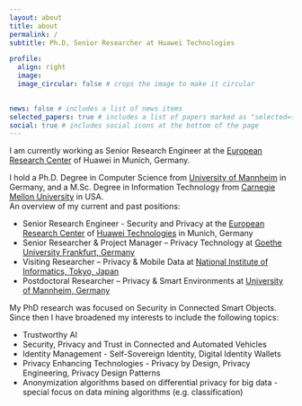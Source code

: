 ```yaml
---
layout: about
title: about
permalink: /
subtitle: Ph.D, Senior Researcher at Huawei Technologies

profile:
  align: right
  image: 
  image_circular: false # crops the image to make it circular
  

news: false # includes a list of news items
selected_papers: true # includes a list of papers marked as "selected={true}"
social: true # includes social icons at the bottom of the page
---
```


I am currently working as Senior Research Engineer at the [European Research Center](http://www.huawei.eu/research-and-innovation) of Huawei in Munich, Germany. 

I hold a Ph.D. Degree in Computer Science from [University of Mannheim](http://www.uni-mannheim.de/1/english/) in Germany, and a M.Sc. Degree in Information Technology from [Carnegie Mellon University](http://www.ini.cmu.edu/) in USA.  
An overview of my current and past positions:

* Senior Research Engineer - Security and Privacy at the [European Research Center](http://www.huawei.eu/research-and-innovation) of [Huawei Technologies](https://www.huawei.com/en/) in Munich, Germany
* Senior Researcher & Project Manager – Privacy Technology at [Goethe University Frankfurt, Germany](http://www.uni-frankfurt.de/en)
* Visiting Researcher – Privacy & Mobile Data at [National Institute of Informatics, Tokyo, Japan](http://www.nii.ac.jp/en/)
* Postdoctoral Researcher – Privacy & Smart Environments at [University of Mannheim, Germany](http://www.uni-mannheim.de/1/english/)


My PhD research was focused on Security in Connected Smart Objects. Since then I have broadened my interests to include the following topics:

*   Trustworthy AI  
*   Security, Privacy and Trust in Connected and Automated Vehicles
*   Identity Management - Self-Sovereign Identity, Digital Identity Wallets
*   Privacy Enhancing Technologies - Privacy by Design, Privacy Engineering, Privacy Design Patterns
*   Anonymization algorithms based on differential privacy for big data - special focus on data mining algorithms (e.g. classification)
  

